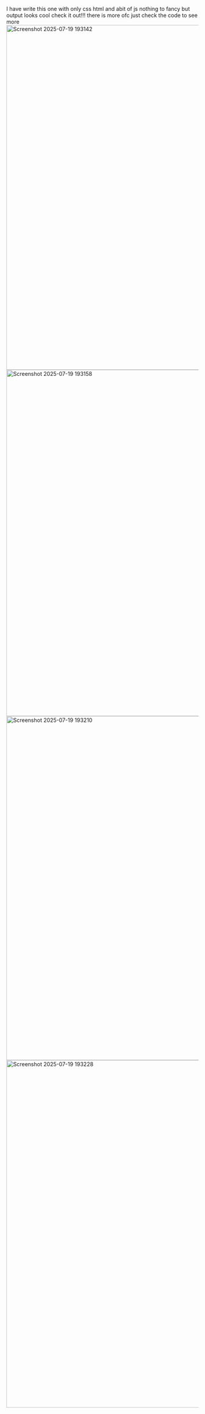 I have write this one with only css html and abit of js nothing to fancy but output looks cool check it out!!! there is more ofc just check the code to see more 
<img width="1905" height="904" alt="Screenshot 2025-07-19 193142" src="https://github.com/user-attachments/assets/300dab13-3f7a-4266-9ec5-8ff2c81d6d1f" />
<img width="1903" height="908" alt="Screenshot 2025-07-19 193158" src="https://github.com/user-attachments/assets/e0849a5a-10bf-4f64-99f8-0ef13ee657ee" />
<img width="1903" height="902" alt="Screenshot 2025-07-19 193210" src="https://github.com/user-attachments/assets/89c94265-2c1c-43b9-85da-07d70e6fe72f" />
<img width="1906" height="911" alt="Screenshot 2025-07-19 193228" src="https://github.com/user-attachments/assets/d6901629-e465-4a8d-9602-786353007d5d" />
